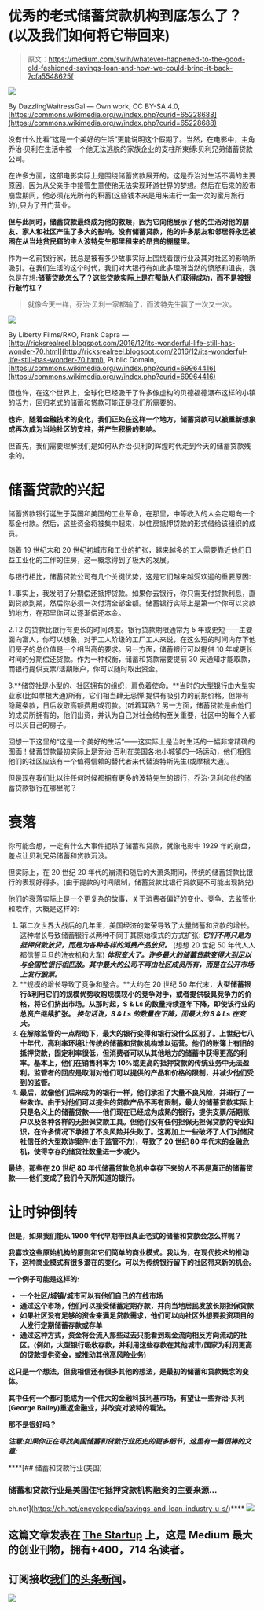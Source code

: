# 优秀的老式储蓄贷款机构到底怎么了？(以及我们如何将它带回来)

> 原文：<https://medium.com/swlh/whatever-happened-to-the-good-old-fashioned-savings-loan-and-how-we-could-bring-it-back-7cfa5548625f>

![](img/87f63632a50f13619afbe424c8d10103.png)

By DazzlingWaitressGal — Own work, CC BY-SA 4.0, [https://commons.wikimedia.org/w/index.php?curid=65228688](https://commons.wikimedia.org/w/index.php?curid=65228688)

没有什么比看“这是一个美好的生活”更能说明这个假期了。当然，在电影中，主角乔治·贝利在生活中被一个他无法逃脱的家族企业的支柱所束缚:贝利兄弟储蓄贷款公司。

在许多方面，这部电影实际上是围绕储蓄贷款展开的。这是乔治对生活不满的主要原因，因为从父亲手中接管生意使他无法实现环游世界的梦想。然后在后来的股市崩盘期间，他必须花光所有的积蓄(这些钱本来是用来进行一生一次的蜜月旅行的),只为了开门营业。

**但与此同时，储蓄贷款最终成为他的救赎，因为它向他展示了他的生活对他的朋友、家人和社区产生了多大的影响。没有储蓄贷款，他的许多朋友和邻居将永远被困在从当地贫民窟的主人波特先生那里租来的昂贵的棚屋里。**

作为一名前银行家，我总是被有多少故事实际上围绕着银行业及其对社区的影响所吸引。在我们生活的这个时代，我们对大银行有如此多理所当然的愤怒和沮丧，我总是在想:**储蓄贷款怎么了？这些贷款实际上是在帮助人们获得成功，而不是被银行敲竹杠？**

> 就像今天一样，乔治·贝利一家都输了，而波特先生赢了一次又一次。

![](img/bed33e1e9becf1020f847a9a92acfcf6.png)

By Liberty Films/RKO, Frank Capra — [http://ricksrealreel.blogspot.com/2016/12/its-wonderful-life-still-has-wonder-70.html](http://ricksrealreel.blogspot.com/2016/12/its-wonderful-life-still-has-wonder-70.html), Public Domain, [https://commons.wikimedia.org/w/index.php?curid=69964416](https://commons.wikimedia.org/w/index.php?curid=69964416)

但也许，在这个世界上，全球化已经吸干了许多像虚构的贝德福德瀑布这样的小镇的活力，回归老式的储蓄和贷款可能正是我们所需要的。

**也许，随着金融技术的变化，我们正处在这样一个地方，储蓄贷款可以被重新想象成再次成为当地社区的支柱，并产生积极的影响。**

但首先，我们需要理解我们是如何从乔治·贝利的辉煌时代走到今天的储蓄贷款残余的。

# 储蓄贷款的兴起

储蓄贷款银行诞生于英国和美国的工业革命，在那里，中等收入的人会定期向一个基金付款。然后，这些资金将被集中起来，以住房抵押贷款的形式借给该组织的成员。

随着 19 世纪末和 20 世纪初城市和工业的扩张，越来越多的工人需要靠近他们日益工业化的工作的住房，这一概念得到了极大的发展。

与银行相比，储蓄贷款公司有几个关键优势，这是它们越来越受欢迎的重要原因:

1 .事实上，我发明了分期偿还抵押贷款。如果你去银行，你只需支付贷款利息，直到贷款到期，然后你必须一次付清全部金额。储蓄银行实际上是第一个你可以贷款的地方，在那里你可以逐渐偿还本金。

2.T2 的贷款比银行有更长的时间跨度。银行贷款期限通常为 5 年或更短——主要面向富人，你可以想象，对于工人阶级的工厂工人来说，在这么短的时间内存下他们房子的总价值是一个相当高的要求。另一方面，储蓄银行可以提供 10 年或更长时间的分期偿还贷款。作为一种权衡，储蓄和贷款需要提前 30 天通知才能取款，而银行提供支票/活期账户，你可以随时取出资金。

3.**储贷社是小型的、社区拥有的组织，肩负着使命。**当时的大型银行由大型实业家(比如摩根大通)所有，它们相当肆无忌惮:提供有吸引力的前期价格，但带有隐藏条款，日后收取高额费用或罚款。(听着耳熟？另一方面，储蓄贷款是由他们的成员所拥有的，他们出资，并认为自己对社会结构至关重要，社区中的每个人都可以买自己的房子。

回想一下这里的“这是一个美好的生活”——这实际上是当时生活的一幅非常精确的图画！储蓄贷款最初实际上是乔治·百利在美国各地小城镇的一场运动，他们相信他们的社区应该有一个值得信赖的替代者来代替波特斯先生(或摩根大通)。

但是现在我们比以往任何时候都拥有更多的波特先生的银行，乔治·贝利和他的储蓄贷款银行在哪里呢？

# 衰落

你可能会想，一定有什么大事件扼杀了储蓄和贷款，就像电影中 1929 年的崩盘，差点让贝利兄弟储蓄和贷款沉没。

但实际上，在 20 世纪 20 年代的崩溃和随后的大萧条期间，传统的储蓄贷款比银行的表现好得多。(由于提款的时间限制，储蓄贷款比银行贷款更不可能出现挤兑)

他们的衰落实际上是一个更复杂的故事，关于消费者偏好的变化、竞争、去监管化和欺诈，大概是这样的:

1.  第二次世界大战后的几年里，美国经济的繁荣导致了大量储蓄和贷款的增长。这种增长导致储蓄银行以两种不同于其原始模式的方式扩张: ***它们不再只是为抵押贷款放贷，而是为各种各样的消费产品放贷。*** (想想 20 世纪 50 年代人人都信誓旦旦的洗衣机和大车) ***体积变大了。许多最大的储蓄贷款变得大到足以与全国性银行相匹敌。其中最大的公司不再由社区成员所有，而是在公开市场上发行股票。***
2.  **规模的增长导致了竞争和整合。**大约在 20 世纪 50 年代末，****大型储蓄银行&利用它们的规模优势收购规模较小的竞争对手，或者提供极具竞争力的价格，将它们挤出市场。从那时起，S & Ls 的数量持续逐年下降，即使该行业的总资产继续扩张。 ***换句话说，S & Ls 的数量在下降，而最大的 S & Ls 在变大。*******
3.  ****在解除监管的一点帮助下，最大的银行变得和银行没什么区别了。上世纪七八十年代，高利率环境让传统的储蓄和贷款机构难以运营。他们的账簿上有旧的抵押贷款，固定利率很低，但消费者可以从其他地方的储蓄中获得更高的利率。基本上，他们在销售利率为 10%或更高的抵押贷款的传统业务中无法盈利。监管者的回应是取消对他们可以提供的产品和价格的限制，并减少他们受到的监管。****
4.  ****最后，就像他们后来成为的银行一样，他们承担了大量不良风险，并进行了一些欺诈。由于对他们可以提供的贷款产品不再有限制，最大的储蓄贷款实际上只是名义上的储蓄贷款——他们现在已经成为成熟的银行，提供支票/活期账户以及各种各样的无担保贷款工具。但他们没有任何担保无担保贷款的专业知识，在许多情况下承担了不良风险并失败了。这再加上一些破坏了人们对储贷社信任的大型欺诈案件(由于监管不力)，导致了 20 世纪 80 年代末的金融危机，使得幸存的储贷社数量进一步减少。****

****最终，那些在 20 世纪 80 年代储蓄贷款危机中幸存下来的人不再是真正的储蓄贷款——他们变成了我们今天所知道的银行。****

# ****让时钟倒转****

****但是，如果我们能从 1900 年代早期带回真正老式的储蓄和贷款会怎么样呢？****

****我喜欢这些原始机构的原则和它们简单的商业模式。**我认为，在现代技术的推动下，这种商业模式有很多潜在的变化，可以为传统银行留下的社区带来新的机会。******

****一个例子可能是这样的:****

*   ****一个社区/城镇/城市可以有他们自己的在线市场****
*   ****通过这个市场，他们可以接受储蓄定期存款，并向当地居民发放长期担保贷款****
*   ****如果社区没有足够的资金来满足贷款需求，他们可以向社区外想要投资项目的人发行定期储蓄存款或存单****
*   ****通过这种方式，资金将会流入那些过去只能看到现金流向相反方向流动的社区。(例如，大型银行吸收存款，并利用这些存款在其他城市/国家为利润更高的贷款提供资金，或推动其他高风险业务)****

****这只是一个想法，但我相信还有很多其他的想法，是最初的储蓄和贷款概念的变体。****

****其中任何一个都可能成为一个伟大的金融科技利基市场，有望让一些乔治·贝利(George Bailey)重返金融业，并改变对波特的看法。****

****那不是很好吗？****

*****注意:如果你正在寻找美国储蓄和贷款行业历史的更多细节，这里有一篇很棒的文章:*****

 ****[## 储蓄和贷款行业(美国)

### 储蓄和贷款行业是美国住宅抵押贷款机构融资的主要来源…

eh.net](https://eh.net/encyclopedia/savings-and-loan-industry-u-s/)**** ****[![](img/308a8d84fb9b2fab43d66c117fcc4bb4.png)](https://medium.com/swlh)****

## ****这篇文章发表在 [The Startup](https://medium.com/swlh) 上，这是 Medium 最大的创业刊物，拥有+400，714 名读者。****

## ****订阅接收[我们的头条新闻](http://growthsupply.com/the-startup-newsletter/)。****

****[![](img/b0164736ea17a63403e660de5dedf91a.png)](https://medium.com/swlh)****